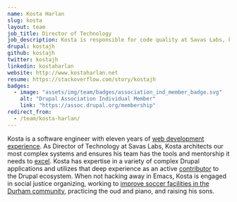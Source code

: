 ```yaml
---
name: Kosta Harlan
slug: kosta
layout: team
job_title: Director of Technology
job_description: Kosta is responsible for code quality at Savas Labs, keeping up to date with emerging technologies and ensuring our team follows best practices.
drupal: kostajh
github: kostajh
twitter: kostajh
linkedin: kostaharlan
website: http://www.kostaharlan.net
resume: https://stackoverflow.com/story/kostajh
badges:
  - image: "assets/img/team/badges/association_ind_member_badge.svg"
    alt: "Drupal Association Individual Member"
    link: "https://assoc.drupal.org/membership"
redirect_from:
  - /team/kosta-harlan/
---
```

Kosta is a software engineer with eleven years of [web development experience](https://stackoverflow.com/story/kostajh). As Director of Technology at Savas Labs, Kosta architects our most complex systems and ensures his team has the tools and mentorship it needs to [excel](/company/mission-and-values#excel). Kosta has expertise in a variety of complex Drupal applications and utilizes that deep experience as an active <a href="https://www.drupal.org/user/209141">contributor</a> to the Drupal ecosystem. When not hacking away in Emacs, Kosta is engaged in social justice organizing, working to [improve soccer facilities in the Durham community](https://www.durhamatletico.com), practicing the oud and piano, and raising his sons.
